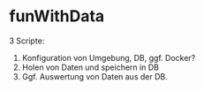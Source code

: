 # funWithData

3 Scripte: 

1. Konfiguration von Umgebung, DB, ggf. Docker? 
2. Holen von Daten und speichern in DB 
3. Ggf. Auswertung von Daten aus der DB. 
